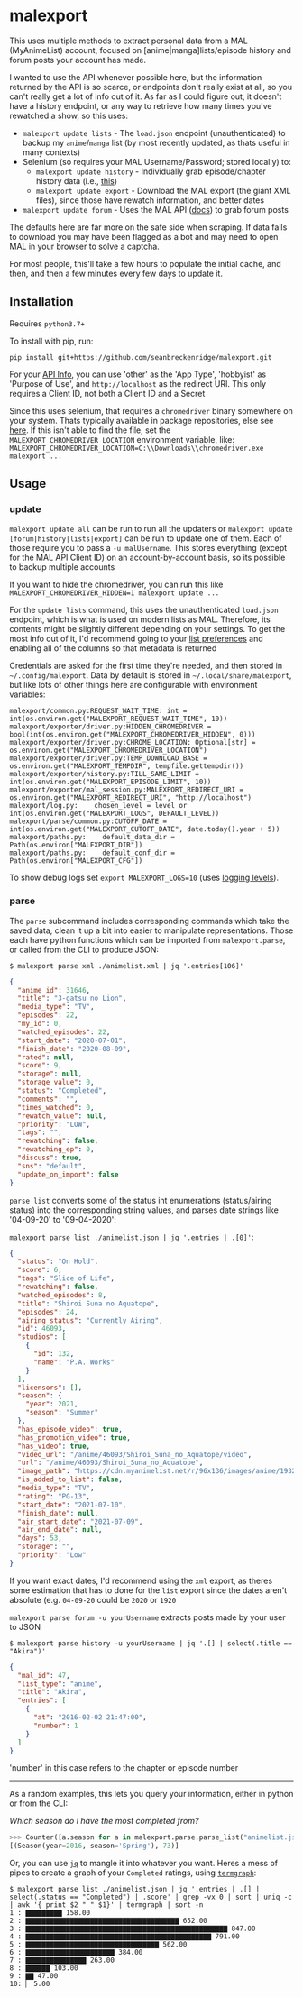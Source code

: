 # malexport

This uses multiple methods to extract personal data from a MAL (MyAnimeList) account, focused on [anime|manga]lists/episode history and forum posts your account has made.

I wanted to use the API whenever possible here, but the information returned by the API is so scarce, or endpoints don't really exist at all, so you can't really get a lot of info out of it. As far as I could figure out, it doesn't have a history endpoint, or any way to retrieve how many times you've rewatched a show, so this uses:

- `malexport update lists` - The `load.json` endpoint (unauthenticated) to backup my `anime`/`manga` list (by most recently updated, as thats useful in many contexts)
- Selenium (so requires your MAL Username/Password; stored locally) to:
  - `malexport update history` - Individually grab episode/chapter history data (i.e., [this](https://i.imgur.com/2h5ZFng.png))
  - `malexport update export` - Download the MAL export (the giant XML files), since those have rewatch information, and better dates
- `malexport update forum` - Uses the MAL API ([docs](https://myanimelist.net/apiconfig/references/api/v2)) to grab forum posts

The defaults here are far more on the safe side when scraping. If data fails to download you may have been flagged as a bot and may need to open MAL in your browser to solve a captcha.

For most people, this'll take a few hours to populate the initial cache, and then, and then a few minutes every few days to update it.

## Installation

Requires `python3.7+`

To install with pip, run:

    pip install git+https://github.com/seanbreckenridge/malexport.git

For your [API Info](https://myanimelist.net/apiconfig), you can use 'other' as the 'App Type', 'hobbyist' as 'Purpose of Use', and `http://localhost` as the redirect URI. This only requires a Client ID, not both a Client ID and a Secret

Since this uses selenium, that requires a `chromedriver` binary somewhere on your system. Thats typically available in package repositories, else see [here](https://gist.github.com/seanbreckenridge/709a824b8c56ea22dbf4e86a7804287d). If this isn't able to find the file, set the `MALEXPORT_CHROMEDRIVER_LOCATION` environment variable, like: `MALEXPORT_CHROMEDRIVER_LOCATION=C:\\Downloads\\chromedriver.exe malexport ...`

## Usage

### update

`malexport update all` can be run to run all the updaters or `malexport update [forum|history|lists|export]` can be run to update one of them. Each of those require you to pass a `-u malUsername`. This stores everything (except for the MAL API Client ID) on an account-by-account basis, so its possible to backup multiple accounts

If you want to hide the chromedriver, you can run this like `MALEXPORT_CHROMEDRIVER_HIDDEN=1 malexport update ...`

For the `update lists` command, this uses the unauthenticated `load.json` endpoint, which is what is used on modern lists as MAL. Therefore, its contents might be slightly different depending on your settings. To get the most info out of it, I'd recommend going to your [list preferences](https://myanimelist.net/editprofile.php?go=listpreferences) and enabling all of the columns so that metadata is returned

Credentials are asked for the first time they're needed, and then stored in `~/.config/malexport`. Data by default is stored in `~/.local/share/malexport`, but like lots of other things here are configurable with environment variables:

```
malexport/common.py:REQUEST_WAIT_TIME: int = int(os.environ.get("MALEXPORT_REQUEST_WAIT_TIME", 10))
malexport/exporter/driver.py:HIDDEN_CHROMEDRIVER = bool(int(os.environ.get("MALEXPORT_CHROMEDRIVER_HIDDEN", 0)))
malexport/exporter/driver.py:CHROME_LOCATION: Optional[str] = os.environ.get("MALEXPORT_CHROMEDRIVER_LOCATION")
malexport/exporter/driver.py:TEMP_DOWNLOAD_BASE = os.environ.get("MALEXPORT_TEMPDIR", tempfile.gettempdir())
malexport/exporter/history.py:TILL_SAME_LIMIT = int(os.environ.get("MALEXPORT_EPISODE_LIMIT", 10))
malexport/exporter/mal_session.py:MALEXPORT_REDIRECT_URI = os.environ.get("MALEXPORT_REDIRECT_URI", "http://localhost")
malexport/log.py:    chosen_level = level or int(os.environ.get("MALEXPORT_LOGS", DEFAULT_LEVEL))
malexport/parse/common.py:CUTOFF_DATE = int(os.environ.get("MALEXPORT_CUTOFF_DATE", date.today().year + 5))
malexport/paths.py:    default_data_dir = Path(os.environ["MALEXPORT_DIR"])
malexport/paths.py:    default_conf_dir = Path(os.environ["MALEXPORT_CFG"])
```

To show debug logs set `export MALEXPORT_LOGS=10` (uses [logging levels](https://docs.python.org/3/library/logging.html#logging-levels)).

### parse

The `parse` subcommand includes corresponding commands which take the saved data, clean it up a bit into easier to manipulate representations. Those each have python functions which can be imported from `malexport.parse`, or called from the CLI to produce JSON:

`$ malexport parse xml ./animelist.xml | jq '.entries[106]'`

```json
{
  "anime_id": 31646,
  "title": "3-gatsu no Lion",
  "media_type": "TV",
  "episodes": 22,
  "my_id": 0,
  "watched_episodes": 22,
  "start_date": "2020-07-01",
  "finish_date": "2020-08-09",
  "rated": null,
  "score": 9,
  "storage": null,
  "storage_value": 0,
  "status": "Completed",
  "comments": "",
  "times_watched": 0,
  "rewatch_value": null,
  "priority": "LOW",
  "tags": "",
  "rewatching": false,
  "rewatching_ep": 0,
  "discuss": true,
  "sns": "default",
  "update_on_import": false
}
```

`parse list` converts some of the status int enumerations (status/airing status) into the corresponding string values, and parses date strings like '04-09-20' to '09-04-2020':

`malexport parse list ./animelist.json | jq '.entries | .[0]'`:

```json
{
  "status": "On Hold",
  "score": 6,
  "tags": "Slice of Life",
  "rewatching": false,
  "watched_episodes": 8,
  "title": "Shiroi Suna no Aquatope",
  "episodes": 24,
  "airing_status": "Currently Airing",
  "id": 46093,
  "studios": [
    {
      "id": 132,
      "name": "P.A. Works"
    }
  ],
  "licensors": [],
  "season": {
    "year": 2021,
    "season": "Summer"
  },
  "has_episode_video": true,
  "has_promotion_video": true,
  "has_video": true,
  "video_url": "/anime/46093/Shiroi_Suna_no_Aquatope/video",
  "url": "/anime/46093/Shiroi_Suna_no_Aquatope",
  "image_path": "https://cdn.myanimelist.net/r/96x136/images/anime/1932/114952.jpg?s=12d30d08dd16eb006e02f73d9dc14a8f",
  "is_added_to_list": false,
  "media_type": "TV",
  "rating": "PG-13",
  "start_date": "2021-07-10",
  "finish_date": null,
  "air_start_date": "2021-07-09",
  "air_end_date": null,
  "days": 53,
  "storage": "",
  "priority": "Low"
}
```

If you want exact dates, I'd recommend using the `xml` export, as theres some estimation that has to done for the `list` export since the dates aren't absolute (e.g. `04-09-20` could be `2020` or `1920`

`malexport parse forum -u yourUsername` extracts posts made by your user to JSON

`$ malexport parse history -u yourUsername | jq '.[] | select(.title == "Akira")'`

```json
{
  "mal_id": 47,
  "list_type": "anime",
  "title": "Akira",
  "entries": [
    {
      "at": "2016-02-02 21:47:00",
      "number": 1
    }
  ]
}
```

'number' in this case refers to the chapter or episode number

---

As a random examples, this lets you query your information, either in python or from the CLI:

_Which season do I have the most completed from?_

```python
>>> Counter([a.season for a in malexport.parse.parse_list("animelist.json", malexport.parse.ListType.ANIME).entries if a.score is not None and a.status == "Completed" if a.season is not None]).most_common(1)
[(Season(year=2016, season='Spring'), 73)]
```

Or, you can use [`jq`](https://github.com/stedolan/jq) to mangle it into whatever you want. Heres a mess of pipes to create a graph of your `Completed` ratings, using [`termgraph`](https://github.com/mkaz/termgraph):

```
$ malexport parse list ./animelist.json | jq '.entries | .[] | select(.status == "Completed") | .score' | grep -vx 0 | sort | uniq -c | awk '{ print $2 " " $1}' | termgraph | sort -n
1 : ▇▇▇▇▇▇▇▇▇ 158.00
2 : ▇▇▇▇▇▇▇▇▇▇▇▇▇▇▇▇▇▇▇▇▇▇▇▇▇▇▇▇▇▇▇▇▇▇▇▇▇▇ 652.00
3 : ▇▇▇▇▇▇▇▇▇▇▇▇▇▇▇▇▇▇▇▇▇▇▇▇▇▇▇▇▇▇▇▇▇▇▇▇▇▇▇▇▇▇▇▇▇▇▇▇▇▇ 847.00
4 : ▇▇▇▇▇▇▇▇▇▇▇▇▇▇▇▇▇▇▇▇▇▇▇▇▇▇▇▇▇▇▇▇▇▇▇▇▇▇▇▇▇▇▇▇▇▇ 791.00
5 : ▇▇▇▇▇▇▇▇▇▇▇▇▇▇▇▇▇▇▇▇▇▇▇▇▇▇▇▇▇▇▇▇▇ 562.00
6 : ▇▇▇▇▇▇▇▇▇▇▇▇▇▇▇▇▇▇▇▇▇▇ 384.00
7 : ▇▇▇▇▇▇▇▇▇▇▇▇▇▇▇ 263.00
8 : ▇▇▇▇▇▇ 103.00
9 : ▇▇ 47.00
10: ▏ 5.00
```
